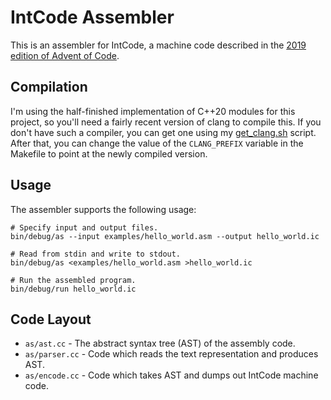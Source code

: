 # IntCode Assembler

This is an assembler for IntCode, a machine code described in the [2019 edition
of Advent of Code](https://adventofcode.com/2019).

## Compilation

I'm using the half-finished implementation of C++20 modules for this project, so
you'll need a fairly recent version of clang to compile this. If you don't have
such a compiler, you can get one using my
[get\_clang.sh](https://gist.github.com/Scrumplesplunge/bf8b92546e18c7f809b2e8f296f86368)
script. After that, you can change the value of the `CLANG_PREFIX` variable in
the Makefile to point at the newly compiled version.

## Usage

The assembler supports the following usage:

    # Specify input and output files.
    bin/debug/as --input examples/hello_world.asm --output hello_world.ic

    # Read from stdin and write to stdout.
    bin/debug/as <examples/hello_world.asm >hello_world.ic

    # Run the assembled program.
    bin/debug/run hello_world.ic

## Code Layout

  * `as/ast.cc` - The abstract syntax tree (AST) of the assembly code.
  * `as/parser.cc` - Code which reads the text representation and produces AST.
  * `as/encode.cc` - Code which takes AST and dumps out IntCode machine code.
